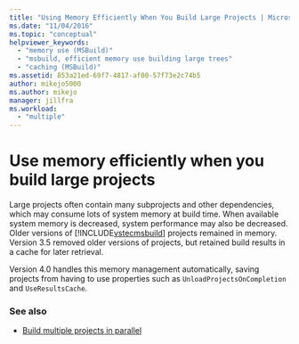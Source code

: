 ```yaml
---
title: "Using Memory Efficiently When You Build Large Projects | Microsoft Docs"
ms.date: "11/04/2016"
ms.topic: "conceptual"
helpviewer_keywords:
  - "memory use (MSBuild)"
  - "msbuild, efficient memory use building large trees"
  - "caching (MSBuild)"
ms.assetid: 853a21ed-69f7-4817-af00-57f73e2c74b5
author: mikejo5000
ms.author: mikejo
manager: jillfra
ms.workload:
  - "multiple"
---
```

# Use memory efficiently when you build large projects
Large projects often contain many subprojects and other dependencies, which may consume lots of system memory at build time. When available system memory is decreased, system performance may also be decreased. Older versions of [!INCLUDE[vstecmsbuild](../extensibility/internals/includes/vstecmsbuild_md.md)] projects remained in memory. Version 3.5 removed older versions of projects, but retained build results in a cache for later retrieval.

 Version 4.0 handles this memory management automatically, saving projects from having to use properties such as  `UnloadProjectsOnCompletion` and `UseResultsCache`.

### See also
- [Build multiple projects in parallel](../msbuild/building-multiple-projects-in-parallel-with-msbuild.md)